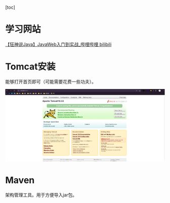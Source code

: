 [toc]

# 学习网站

[【狂神说Java】JavaWeb入门到实战_哔哩哔哩 bilibili](https://www.bilibili.com/video/BV12J411M7Sj?p=5)

# Tomcat安装

能够打开首页即可（可能需要花费一些功夫）。

![image-20210719172538340](servlet.assets/image-20210719172538340.png)

# Maven

架构管理工具。用于方便导入jar包。

